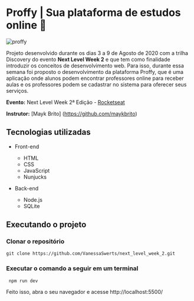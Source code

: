# Proffy | Sua plataforma de estudos online 🚀

![proffy](https://user-images.githubusercontent.com/57146734/89735207-41c97680-da37-11ea-83f0-5a25e45551e5.gif)

Projeto desenvolvido durante os dias 3 a 9 de Agosto de 2020 com a trilha Discovery do evento **Next Level Week 2** e que tem como finalidade introduzir os conceitos de desenvolvimento web. Para isso, durante essa semana foi proposto o desenvolvimento da plataforma Proffy, que é uma aplicação onde alunos podem encontrar professores online para receber aulas e os professores podem se cadastrar no sistema para oferecer seus serviços.

**Evento:** Next Level Week 2ª Edição - [Rocketseat](https://rocketseat.com.br/)

**Instrutor:** [Mayk Brito] (https://github.com/maykbrito)

## Tecnologias utilizadas
  * Front-end
    - HTML
    - CSS
    - JavaScript
    - Nunjucks
  
  * Back-end
    - Node.js 
    - SQLite

## Executando o projeto

### Clonar o repositório
```
git clone https://github.com/VanessaSwerts/next_level_week_2.git
```
### Executar o comando a seguir em um terminal
```
 npm run dev 
 ```
Feito isso, abra o seu navegador e acesse http://localhost:5500/


